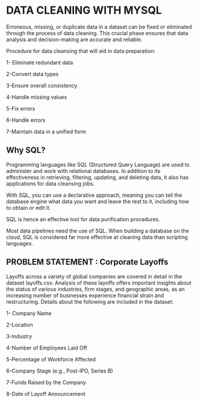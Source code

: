 #     DATA CLEANING WITH MYSQL 

Erroneous, missing, or duplicate data in a dataset can be fixed or eliminated through the process of data cleaning. This crucial phase ensures that data analysis and decision-making are accurate and reliable.  

Procedure for data cleansing that will aid in data preparation: 

1- Eliminate redundant data 

2-Convert data types 

3-Ensure overall consistency 

4-Handle missing values 

5-Fix errors 

6-Handle errors  

7-Maintain data in a unified form  

  ##              Why SQL? 

Programming languages like SQL (Structured Query Language) are used to administer and work with relational databases. In addition to its effectiveness in retrieving, filtering, updating, and deleting data, it also has applications for data cleansing jobs.  

With SQL, you can use a declarative approach, meaning you can tell the database engine what data you want and leave the rest to it, including how to obtain or edit it.  

SQL is hence an effective tool for data purification procedures.  

Most data pipelines need the use of SQL. When building a database on the cloud, SQL is considered  far more effective at cleaning data than scripting languages. 

  ##             PROBLEM STATEMENT : Corporate Layoffs  

Layoffs across a variety of global companies are covered in detail in the dataset layoffs.csv. Analysis of these layoffs offers 
important insights about the status of various industries, firm stages, and geographic areas, as an increasing number of businesses experience
financial strain and restructuring. Details about the following are included in the dataset: 

1- Company Name 

2-Location 

3-Industry 

4-Number of Employees Laid Off 

5-Percentage of Workforce Affected 

6-Company Stage (e.g., Post-IPO, Series B) 

7-Funds Raised by the Company 

8-Date of Layoff Announcement 
